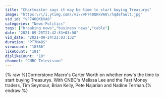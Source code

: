 ```yaml
---
title: "Chartmaster says it may be time to start buying Treasurys"
image: "https:\/\/i.ytimg.com\/vi\/vF740QKkVA8\/hqdefault.jpg"
vid_id: "vF740QKkVA8"
categories: "News-Politics"
tags: ["breaking news","business news","cable"]
date: "2021-09-25T21:42:53+03:00"
vid_date: "2021-09-24T22:03:13Z"
duration: "PT7M48S"
viewcount: "18366"
likeCount: "191"
dislikeCount: "10"
channel: "CNBC Television"
---
```

{% raw %}Cornerstone Macro's Carter Worth on whether now's the time to start buying Treasurys. With CNBC's Melissa Lee and the Fast Money traders, Tim Seymour, Brian Kelly, Pete Najarian and Nadine Terman.{% endraw %}
